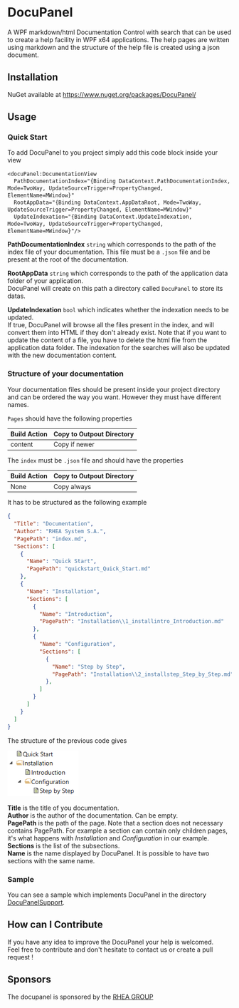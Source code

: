 # DocuPanel #
A WPF markdown/html Documentation Control with search that can be used to create a help facility in WPF x64 applications. The help pages are written using markdown and the structure of the help file is created using a json document.

## Installation ##

NuGet available at https://www.nuget.org/packages/DocuPanel/

## Usage ##

### Quick Start ###
To add DocuPanel to you project simply add this code block inside your view
``` xaml
<docuPanel:DocumentationView
  PathDocumentationIndex="{Binding DataContext.PathDocumentationIndex, Mode=TwoWay, UpdateSourceTrigger=PropertyChanged, ElementName=MWindow}"
  RootAppData="{Binding DataContext.AppDataRoot, Mode=TwoWay, UpdateSourceTrigger=PropertyChanged, ElementName=MWindow}"
  UpdateIndexation="{Binding DataContext.UpdateIndexation, Mode=TwoWay, UpdateSourceTrigger=PropertyChanged, ElementName=MWindow}"/>
```

**PathDocumentationIndex** `string` which corresponds to the path of the index file of your documentation. This file must be a `.json` file and be present at the root of the documentation.

**RootAppData** `string` which corresponds to the path of the application data folder of your application.  
DocuPanel will create on this path a directory called `DocuPanel` to store its datas.  

**UpdateIndexation** `bool` which indicates whether the indexation needs to be updated.  
If true, DocuPanel will browse all the files present in the index, and will convert them into HTML if they don't already exist. Note that if you want to update the content of a file, you have to delete the html file from the application data folder. The indexation for the searches will also be updated with the new documentation content.

### Structure of your documentation ###
Your documentation files should be present inside your project directory and can be ordered the way you want. However they must have different names.

`Pages` should have the following properties  

| Build Action | Copy to Outpout Directory |
|:-------------|:--------------------------|
| content      | Copy if newer             |

The `index` must be `.json` file and should have the properties

| Build Action | Copy to Outpout Directory |
|:-------------|:--------------------------|
| None         | Copy always               |

It has to be structured as the following example
``` json
{
  "Title": "Documentation",
  "Author": "RHEA System S.A.",
  "PagePath": "index.md",
  "Sections": [
    {
      "Name": "Quick Start",
      "PagePath": "quickstart_Quick_Start.md"
    },
    {
      "Name": "Installation",
      "Sections": [
        {
          "Name": "Introduction",
          "PagePath": "Installation\\1_installintro_Introduction.md"
        },
        {
          "Name": "Configuration",
          "Sections": [
            {
              "Name": "Step by Step",
              "PagePath": "Installation\\2_installstep_Step_by_Step.md"
            },
          ]
        }
      ]
    }
  ]
}
```
The structure of the previous code gives

![Image](https://github.com/RHEAGROUP/docupanel/blob/master/hierarchy.PNG)

**Title** is the title of you documentation.  
**Author** is the author of the documentation. Can be empty.  
**PagePath** is the path of the page. Note that a section does not necessary contains PagePath. For example a section can contain only children pages, it's what happens with *Installation* and *Configuration* in our example.    
**Sections** is the list of the subsections.   
**Name** is the name displayed by DocuPanel. It is possible to have two sections with the same name.

### Sample ###
You can see a sample which implements DocuPanel in the directory [DocuPanelSupport](https://github.com/RHEAGROUP/docupanel/tree/master/DocuPanelSupport).

## How can I Contribute ##
If you have any idea to improve the DocuPanel your help is welcomed.  
Feel free to contribute and don't hesitate to contact us or create a pull request !

## Sponsors ##
The docupanel is sponsored by the [RHEA GROUP](https://www.rheagroup.com/)
